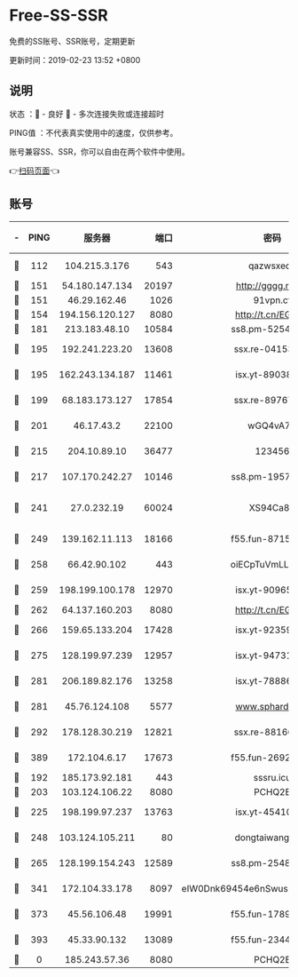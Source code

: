 # Free-SS-SSR

免费的SS账号、SSR账号，定期更新

更新时间：2019-02-23 13:52 +0800

## 说明

状态     ：🙂 - 良好 🙁 - 多次连接失败或连接超时

PING值   ：不代表真实使用中的速度，仅供参考。

账号兼容SS、SSR，你可以自由在两个软件中使用。

👉[扫码页面](https://liesauer.github.io/free-ss-ssr.github.io/)👈

## 账号

|-|PING|服务器|端口|密码|加密方式|区域|
|:----:|:----:|:-----:|-----:|:----:|:----:|:----:|
|🙂|112|104.215.3.176|543|qazwsxedc|aes-256-gcm|JP|
|🙂|151|54.180.147.134|20197|http://gggg.rocks|chacha20|KR|
|🙂|151|46.29.162.46|1026|91vpn.cf|rc4-md5|RU|
|🙂|154|194.156.120.127|8080|http://t.cn/EGJIyrl|rc4-md5|RU|
|🙂|181|213.183.48.10|10584|ss8.pm-52546050|rc4-md5|RU|
|🙂|195|192.241.223.20|13608|ssx.re-04153947|aes-256-cfb|US|
|🙂|195|162.243.134.187|11461|isx.yt-89038787|aes-256-cfb|US|
|🙂|199|68.183.173.127|17854|ssx.re-89767953|aes-256-cfb|US|
|🙂|201|46.17.43.2|22100|wGQ4vA7D|aes-256-gcm|RU|
|🙂|215|204.10.89.10|36477|123456|aes-256-cfb|US|
|🙂|217|107.170.242.27|10146|ss8.pm-19577834|aes-256-cfb|US|
|🙂|241|27.0.232.19|60024|XS94Ca8K|xchacha20-ietf-poly1305|HK|
|🙂|249|139.162.11.113|18166|f55.fun-87155784|aes-256-cfb|SG|
|🙂|258|66.42.90.102|443|oiECpTuVmLLxk4Ts|aes-256-cfb|US|
|🙂|259|198.199.100.178|12970|isx.yt-90965243|aes-256-cfb|US|
|🙂|262|64.137.160.203|8080|http://t.cn/EGJIyrl|rc4-md5|CA|
|🙂|266|159.65.133.204|17428|isx.yt-92359106|aes-256-cfb|SG|
|🙂|275|128.199.97.239|12957|isx.yt-94731774|aes-256-cfb|SG|
|🙂|281|206.189.82.176|13258|isx.yt-78886970|aes-256-cfb|SG|
|🙂|281|45.76.124.108|5577|www.sphard.com|aes-256-cfb|AU|
|🙂|292|178.128.30.219|12821|ssx.re-88166677|aes-256-cfb|SG|
|🙂|389|172.104.6.17|17673|f55.fun-26926013|aes-256-cfb|US|
|🙂|192|185.173.92.181|443|sssru.icu|rc4-md5|RU|
|🙂|203|103.124.106.22|8080|PCHQ2E|rc4-md5|US|
|🙂|225|198.199.97.237|13763|isx.yt-45410727|aes-256-cfb|US|
|🙂|248|103.124.105.211|80|dongtaiwang.com|aes-256-cfb|US|
|🙂|265|128.199.154.243|12589|ss8.pm-25483788|aes-256-cfb|SG|
|🙂|341|172.104.33.178|8097|eIW0Dnk69454e6nSwuspv9DmS201tQ0D|aes-256-cfb|SG|
|🙂|373|45.56.106.48|19991|f55.fun-17890118|aes-256-cfb|US|
|🙂|393|45.33.90.132|13089|f55.fun-23448160|aes-256-cfb|US|
|🙁|0|185.243.57.36|8080|PCHQ2E|rc4-md5|US|
